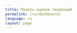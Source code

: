 ```yaml
---
title: Панель оценки тенденций
permalink: /ru/dashboard/
language: ru
layout: page
---
```

<script type="module" src="https://public.tableau.com/javascripts/api/tableau.embedding.3.latest.min.js" ></script>
<div style="align-items: center; display: flex; justify-content: center;" >  <tableau-viz hide-tabs="" id="tableauViz" src="https://public.tableau.com/views/SDG-ARM-2024/Story1?" hide-tabs="true", toolbar="hidden", height="600px", width="800px" > </tableau-viz></div>
